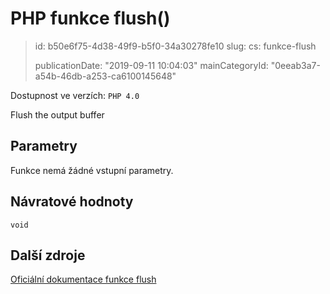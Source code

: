 PHP funkce flush()
==================

> id: b50e6f75-4d38-49f9-b5f0-34a30278fe10
> slug:
> 	cs: funkce-flush
>
> publicationDate: "2019-09-11 10:04:03"
> mainCategoryId: "0eeab3a7-a54b-46db-a253-ca6100145648"

Dostupnost ve verzích: `PHP 4.0`

Flush the output buffer


Parametry
--------------

Funkce nemá žádné vstupní parametry.

Návratové hodnoty
----------------

`void`



Další zdroje
------------

[Oficiální dokumentace funkce flush](https://www.php.net/manual/en/function.flush.php)
